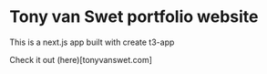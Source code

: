 # Tony van Swet portfolio website

This is a next.js app built with create t3-app

Check it out (here)[tonyvanswet.com]
